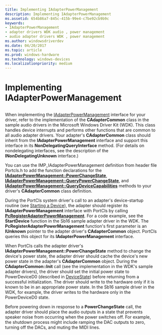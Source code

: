 ```yaml
---
title: Implementing IAdapterPowerManagement
description: Implementing IAdapterPowerManagement
ms.assetid: 654b86a7-845c-415b-99e4-c7be92cb9b9c
keywords:
- IAdapterPowerManagement
- adapter drivers WDK audio , power management
- audio adapter drivers WDK , power management
ms.author: windowsdriverdev
ms.date: 04/20/2017
ms.topic: article
ms.prod: windows-hardware
ms.technology: windows-devices
ms.localizationpriority: medium
---
```


# Implementing IAdapterPowerManagement


## <span id="implementing_iadapterpowermanagement"></span><span id="IMPLEMENTING_IADAPTERPOWERMANAGEMENT"></span>


When implementing the [IAdapterPowerManagement](https://msdn.microsoft.com/library/windows/hardware/ff536485) interface for your driver, refer to the implementation of the **CAdapterCommon** class in the sample audio drivers in the Microsoft Windows Driver Kit (WDK). This class handles device interrupts and performs other functions that are common to all audio adapter drivers. Your adapter's **CAdapterCommon** class should inherit from the **IAdapterPowerManagement** interface and support this interface in its **NonDelegatingQueryInterface** method. (For details on nondelegating interfaces, see the description of the **INonDelegatingUnknown** interface.)

You can use the IMP\_IAdapterPowerManagement definition from header file Portcls.h to add the function declarations for the [**IAdapterPowerManagement::PowerChangeState**](https://msdn.microsoft.com/library/windows/hardware/ff536488), [**IAdapterPowerManagement::QueryPowerChangeState**](https://msdn.microsoft.com/library/windows/hardware/ff536490), and [**IAdapterPowerManagement::QueryDeviceCapabilities**](https://msdn.microsoft.com/library/windows/hardware/ff536489) methods to your driver's **CAdapterCommon** class definition.

During the PortCls system driver's call to an adapter's device-startup routine (see [Starting a Device](https://msdn.microsoft.com/library/windows/hardware/ff563849)), the adapter should register its **IAdapterPowerManagement** interface with PortCls by calling [**PcRegisterAdapterPowerManagement**](https://msdn.microsoft.com/library/windows/hardware/ff537724). For a code example, see the **StartDevice** function in the Sb16 sample adapter driver in the WDK. The **PcRegisterAdapterPowerManagement** function's first parameter is an **IUnknown** pointer to the adapter driver's **CAdapterCommon** object. PortCls queries this object for its **IAdapterPowerManagement** interface.

When PortCls calls the adapter driver's **IAdapterPowerManagement::PowerChangeState** method to change the device's power state, the adapter driver should cache the device's new power state in the adapter's **CAdapterCommon** object. During the **CAdapterCommon::Init** call (see the implementation in the WDK's sample adapter drivers), the driver should set the initial power state to PowerDeviceD0 (described in [DeviceState](https://msdn.microsoft.com/library/windows/hardware/ff543087)) before returning from a successful initialization. The driver should write to the hardware only if it is known to be in an appropriate power state. In the Sb16 sample driver in the WDK, for example, the driver writes to the hardware only in the PowerDeviceD0 state.

Before powering down in response to a **PowerChangeState** call, the adapter driver should place the audio outputs in a state that prevents speaker noise from occurring when the power switches off. For example, the shutdown process might include ramping the DAC outputs to zero, turning off the DACs, and muting the MIDI lines.

 

 




